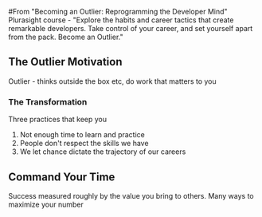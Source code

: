 #From "Becoming an Outlier: Reprogramming the Developer Mind"
Plurasight course - "Explore the habits and career tactics that create remarkable developers. Take control of your career, and set yourself apart from the pack. Become an Outlier."

## The Outlier Motivation
Outlier - thinks outside the box etc, do work that matters to you 

### The Transformation
Three practices that keep you
1. Not enough time to learn and practice
2. People don't respect the skills we have
3. We let chance dictate the trajectory of our careers

## Command Your Time
Success measured roughly by the value you bring to others. Many ways to maximize your number
